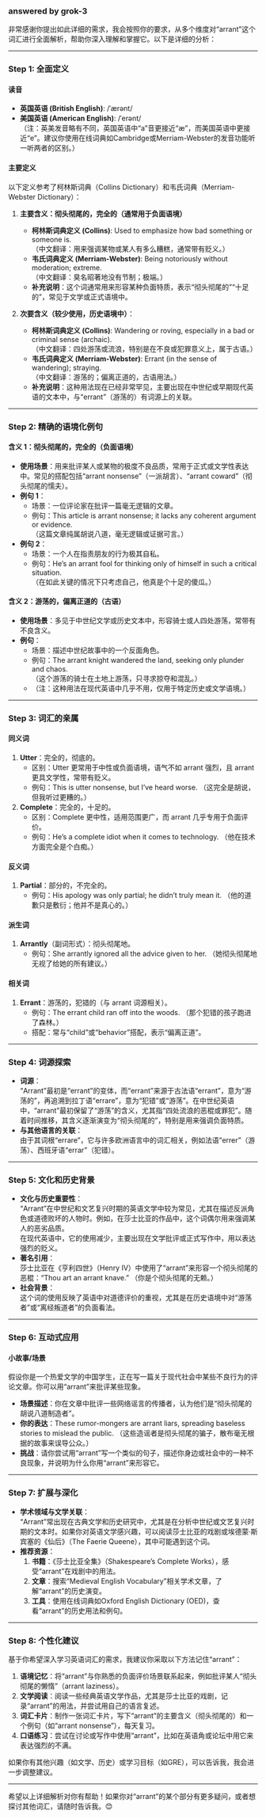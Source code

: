 ### answered by grok-3
非常感谢你提出如此详细的需求，我会按照你的要求，从多个维度对“arrant”这个词汇进行全面解析，帮助你深入理解和掌握它。以下是详细的分析：

---

### Step 1: 全面定义

#### 读音
- **英国英语 (British English)**: /ˈærənt/  
- **美国英语 (American English)**: /ˈerənt/  
（注：英美发音略有不同，英国英语中“a”音更接近“æ”，而美国英语中更接近“e”。建议你使用在线词典如Cambridge或Merriam-Webster的发音功能听一听两者的区别。）

#### 主要定义
以下定义参考了柯林斯词典（Collins Dictionary）和韦氏词典（Merriam-Webster Dictionary）：

1. **主要含义：彻头彻尾的，完全的（通常用于负面语境）**  
   - **柯林斯词典定义 (Collins)**: Used to emphasize how bad something or someone is.  
     （中文翻译：用来强调某物或某人有多么糟糕，通常带有贬义。）  
   - **韦氏词典定义 (Merriam-Webster)**: Being notoriously without moderation; extreme.  
     （中文翻译：臭名昭著地没有节制；极端。）  
   - **补充说明**：这个词通常用来形容某种负面特质，表示“彻头彻尾的”“十足的”，常见于文学或正式语境中。

2. **次要含义（较少使用，历史语境中）**：  
   - **柯林斯词典定义 (Collins)**: Wandering or roving, especially in a bad or criminal sense (archaic).  
     （中文翻译：四处游荡或流浪，特别是在不良或犯罪意义上，属于古语。）  
   - **韦氏词典定义 (Merriam-Webster)**: Errant (in the sense of wandering); straying.  
     （中文翻译：游荡的；偏离正道的，古语用法。）  
   - **补充说明**：这种用法现在已经非常罕见，主要出现在中世纪或早期现代英语的文本中，与“errant”（游荡的）有词源上的关联。

---

### Step 2: 精确的语境化例句

#### 含义 1：彻头彻尾的，完全的（负面语境）
- **使用场景**：用来批评某人或某物的极度不良品质，常用于正式或文学性表达中。常见的搭配包括“arrant nonsense”（一派胡言）、“arrant coward”（彻头彻尾的懦夫）。  
- **例句 1**：  
  - 场景：一位评论家在批评一篇毫无逻辑的文章。  
  - 例句：This article is arrant nonsense; it lacks any coherent argument or evidence.  
    （这篇文章纯属胡说八道，毫无逻辑或证据可言。）  
- **例句 2**：  
  - 场景：一个人在指责朋友的行为极其自私。  
  - 例句：He’s an arrant fool for thinking only of himself in such a critical situation.  
    （在如此关键的情况下只考虑自己，他真是个十足的傻瓜。）

#### 含义 2：游荡的，偏离正道的（古语）
- **使用场景**：多见于中世纪文学或历史文本中，形容骑士或人四处游荡，常带有不良含义。  
- **例句**：  
  - 场景：描述中世纪故事中的一个反面角色。  
  - 例句：The arrant knight wandered the land, seeking only plunder and chaos.  
    （这个游荡的骑士在土地上游荡，只寻求掠夺和混乱。）  
  - （注：这种用法在现代英语中几乎不用，仅用于特定历史或文学语境。）

---

### Step 3: 词汇的亲属

#### 同义词
1. **Utter**：完全的，彻底的。  
   - 区别：Utter 更常用于中性或负面语境，语气不如 arrant 强烈，且 arrant 更具文学性，常带有贬义。  
   - 例句：This is utter nonsense, but I’ve heard worse. （这完全是胡说，但我听过更糟的。）  
2. **Complete**：完全的，十足的。  
   - 区别：Complete 更中性，适用范围更广，而 arrant 几乎专用于负面评价。  
   - 例句：He’s a complete idiot when it comes to technology. （他在技术方面完全是个白痴。）

#### 反义词
1. **Partial**：部分的，不完全的。  
   - 例句：His apology was only partial; he didn’t truly mean it. （他的道歉只是敷衍；他并不是真心的。）

#### 派生词
1. **Arrantly**（副词形式）：彻头彻尾地。  
   - 例句：She arrantly ignored all the advice given to her. （她彻头彻尾地无视了给她的所有建议。）

#### 相关词
1. **Errant**：游荡的，犯错的（与 arrant 词源相关）。  
   - 例句：The errant child ran off into the woods. （那个犯错的孩子跑进了森林。）  
   - 搭配：常与“child”或“behavior”搭配，表示“偏离正道”。

---

### Step 4: 词源探索

- **词源**：  
  “Arrant”最初是“errant”的变体，而“errant”来源于古法语“errant”，意为“游荡的”，再追溯到拉丁语“errare”，意为“犯错”或“游荡”。在中世纪英语中，“arrant”最初保留了“游荡”的含义，尤其指“四处流浪的恶棍或罪犯”。随着时间推移，其含义逐渐演变为“彻头彻尾的”，特别是用来强调负面特质。  
- **与其他语言的关联**：  
  由于其词根“errare”，它与许多欧洲语言中的词汇相关，例如法语“errer”（游荡）、西班牙语“errar”（犯错）。

---

### Step 5: 文化和历史背景

- **文化与历史重要性**：  
  “Arrant”在中世纪和文艺复兴时期的英语文学中较为常见，尤其在描述反派角色或道德败坏的人物时。例如，在莎士比亚的作品中，这个词偶尔用来强调某人的恶劣品质。  
  在现代英语中，它的使用减少，主要出现在文学批评或正式写作中，用以表达强烈的贬义。  
- **著名引用**：  
  莎士比亚在《亨利四世》（Henry IV）中使用了“arrant”来形容一个彻头彻尾的恶棍：“Thou art an arrant knave.” （你是个彻头彻尾的无赖。）  
- **社会背景**：  
  这个词的使用反映了英语中对道德评价的重视，尤其是在历史语境中对“游荡者”或“离经叛道者”的负面看法。

---

### Step 6: 互动式应用

#### 小故事/场景
假设你是一个热爱文学的中国学生，正在写一篇关于现代社会中某些不良行为的评论文章。你可以用“arrant”来批评某些现象。  
- **场景描述**：你在文章中批评一些网络谣言的传播者，认为他们是“彻头彻尾的胡说八道制造者”。  
- **你的表达**：These rumor-mongers are arrant liars, spreading baseless stories to mislead the public. （这些造谣者是彻头彻尾的骗子，散布毫无根据的故事来误导公众。）  
- **挑战**：请你尝试用“arrant”写一个类似的句子，描述你身边或社会中的一种不良现象，并说明为什么你用“arrant”来形容它。

---

### Step 7: 扩展与深化

- **学术领域与文学关联**：  
  “Arrant”常出现在古典文学和历史研究中，尤其是在分析中世纪或文艺复兴时期的文本时。如果你对英语文学感兴趣，可以阅读莎士比亚的戏剧或埃德蒙·斯宾塞的《仙后》（The Faerie Queene），其中可能遇到这个词。  
- **推荐资源**：  
  1. **书籍**：《莎士比亚全集》（Shakespeare’s Complete Works），感受“arrant”在戏剧中的用法。  
  2. **文章**：搜索“Medieval English Vocabulary”相关学术文章，了解“arrant”的历史演变。  
  3. **工具**：使用在线词典如Oxford English Dictionary (OED)，查看“arrant”的历史用法和例句。

---

### Step 8: 个性化建议

基于你希望深入学习英语词汇的需求，我建议你采取以下方法记住“arrant”：  
1. **语境记忆**：将“arrant”与你熟悉的负面评价场景联系起来，例如批评某人“彻头彻尾的懒惰”（arrant laziness）。  
2. **文学阅读**：阅读一些经典英语文学作品，尤其是莎士比亚的戏剧，记录“arrant”的用法，并尝试用自己的语言复述。  
3. **词汇卡片**：制作一张词汇卡片，写下“arrant”的主要含义（彻头彻尾的）和一个例句（如“arrant nonsense”），每天复习。  
4. **口语练习**：尝试在讨论或写作中使用“arrant”，比如在英语角或论坛中用它来表达强烈的不满。  

如果你有其他兴趣（如文学、历史）或学习目标（如GRE），可以告诉我，我会进一步调整建议。

---

希望以上详细解析对你有帮助！如果你对“arrant”的某个部分有更多疑问，或者想探讨其他词汇，请随时告诉我。😊